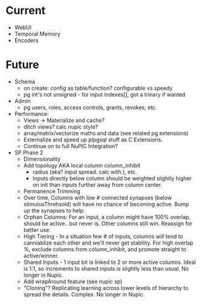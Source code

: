 # Current

* WebUI
* Temporal Memory
* Encoders

# Future

* Schema
  * on create: config as table/function?  configurable vs speedy
  * pg int's not unsigned - for input indexes[], got a trinary if wanted
* Admin 
  * pg users, roles, access controls, grants, revokes, etc.
* Performance: 
  * Views -> Materialize and cache?
  * ditch views? calc nupic style?
  * array/matrix/vectorize maths and data (see related pg extensions)
  * Externalize and speed up plpgsql stuff as C Extensions.
  * Continue on to full NuPIC Integration?
* SP Phase 2
  * Dimensionality
  * Add topology AKA local column column_inhibit 
    * radius (aka? input spread. calc with.), etc.
    * Inputs directly below column should be weighted slightly higher on init
      than inputs further away from column center.
  * Permanence Trimming
  * Over time, Columns with low # connected synapses (below stimulusThrehsold)
    will have no chance of becoming active.  Bump up the synapses to help. 
  * Orphan Columns: For an input, a column might have 100% overlap, should
    be active.. but never is. Other columns still win. Reassign for better use.
  * High Tiering - In a situation few # of inputs, columns will tend to 
    canniablize each other and we'll never get stability. For high overlap %,
    exclude columns from column_inhibit, and promote straight to active/winner.
  * Shared Inputs - 1 input bit is linked to 2 or more active columns.
    Ideal is 1:1, so increments to shared inputs is slightly less than usual.
    No longer in Nupic.
  * Add wrapAround feature (see nupic sp)
  * "Cloning"? Replicating learning across lower levels of hierarchy to spread
    the details. Complex. No longer in Nupic.


